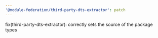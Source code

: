 ```yaml
---
'@module-federation/third-party-dts-extractor': patch
---
```


fix(third-party-dts-extractor): correctly sets the source of the package types
